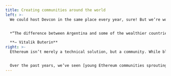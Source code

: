 ```yaml
---
title: Creating communities around the world
left: >-
  We could host Devcon in the same place every year, sure! But we’re working toward achieving a goal of bringing Ethereum to communities around the world, and to places where it can have real impact **today**. 


  *“The difference between Argentina and some of the wealthier countries is that in wealthier places, there are people who are excited about crypto ideas and theory, but people here deeply understand that crypto is solving real problems.”* 

  **— Vitalik Buterin**
right: >-
  Ethereum isn’t merely a technical solution, but a community. While blockchain communities in Europe and North America are already strong and vivid, we can have a big impact today in newly developing communities.


  Over the past years, we’ve seen [young Ethereum communities sprouting in Latin America](https://twitter.com/EFDevcon/status/1527683213216325635?s=20&t=AT-Uo8eNqgdbnLV3f-pzmg), and the potential growth is tremendous. This is why we are excited to bring Devcon to Colombia this year.
---
```

